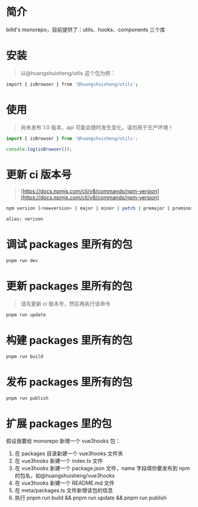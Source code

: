 # 简介

billd's monorepo，目前提供了：utils、hooks、components 三个库

# 安装

> 以@huangshuisheng/utils 这个包为例：

```sh
import { isBrowser } from '@huangshuisheng/utils';
```

# 使用

> 尚未发布 1.0 版本，api 可能会随时发生变化，请勿用于生产环境！

```ts
import { isBrowser } from '@huangshuisheng/utils';

console.log(isBrowser());
```

# 更新 ci 版本号

> [https://docs.npmjs.com/cli/v8/commands/npm-version](https://docs.npmjs.com/cli/v8/commands/npm-version)

```sh
npm version [<newversion> | major | minor | patch | premajor | preminor | prepatch | prerelease | from-git]

alias: verison
```

# 调试 packages 里所有的包

```sh
pnpm run dev
```

# 更新 packages 里所有的包

> 请先更新 ci 版本号，然后再执行该命令

```sh
pnpm run update
```

# 构建 packages 里所有的包

```sh
pnpm run build
```

# 发布 packages 里所有的包

```sh
pnpm run publish
```

# 扩展 packages 里的包

假设我要给 monorepo 新增一个 vue3hooks 包：

1. 在 packages 目录新建一个 vue3hooks 文件夹
2. 在 vue3hooks 新建一个 index.ts 文件
3. 在 vue3hooks 新建一个 package.json 文件，name 字段填你要发布到 npm 的包名，如@huangshuisheng/vue3hooks
4. 在 vue3hooks 新建一个 README.md 文件
5. 在 meta/packages.ts 文件新增该包的信息
6. 执行 pnpm run build && pnpm run update && pnpm run publish
